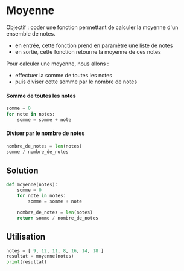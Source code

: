 # Moyenne

Objectif : coder une fonction permettant de calculer la moyenne d'un ensemble de notes.

  * en entrée, cette fonction prend en paramètre une liste de notes
  * en sortie, cette fonction retourne la moyenne de ces notes

Pour calculer une moyenne, nous allons :

  * effectuer la somme de toutes les notes
  * puis diviser cette somme par le nombre de notes


#### Somme de toutes les notes

```python
somme = 0
for note in notes:
    somme = somme + note
```


#### Diviser par le nombre de notes

```python
nombre_de_notes = len(notes)
somme / nombre_de_notes
```


## Solution

```python
def moyenne(notes):
    somme = 0
    for note in notes:
        somme = somme + note

    nombre_de_notes = len(notes)
    return somme / nombre_de_notes
```

## Utilisation

```python
notes = [ 9, 12, 11, 8, 16, 14, 18 ]
resultat = moyenne(notes)
print(resultat)
```
